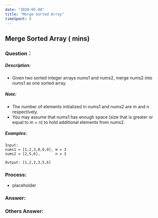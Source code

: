 ```yaml
---
date: "2020-05-08"
title: "Merge Sorted Array"
timeSpent: 0
---
```


## Merge Sorted Array ( mins)

### Question：

##### Description:
* Given two sorted integer arrays nums1 and nums2, merge nums2 into nums1 as one sorted array.

##### Note:
* The number of elements initialized in nums1 and nums2 are m and n respectively.
* You may assume that nums1 has enough space (size that is greater or equal to m + n) to hold additional elements from nums2.

##### Examples:
```
Input:
nums1 = [1,2,3,0,0,0], m = 3
nums2 = [2,5,6],       n = 3

Output: [1,2,2,3,5,6]
```

### Process:
- placeholder

### Answer:

### Others Answer:
